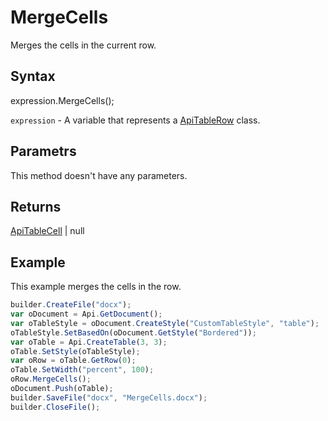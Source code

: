 # MergeCells

Merges the cells in the current row.

## Syntax

expression.MergeCells();

`expression` - A variable that represents a [ApiTableRow](../ApiTableRow.md) class.

## Parametrs

This method doesn't have any parameters.

## Returns

[ApiTableCell](../../ApiTableCell/ApiTableCell.md) &#124; null

## Example

This example merges the cells in the row.

```javascript
builder.CreateFile("docx");
var oDocument = Api.GetDocument();
var oTableStyle = oDocument.CreateStyle("CustomTableStyle", "table");
oTableStyle.SetBasedOn(oDocument.GetStyle("Bordered"));
var oTable = Api.CreateTable(3, 3);
oTable.SetStyle(oTableStyle);
var oRow = oTable.GetRow(0);
oTable.SetWidth("percent", 100);
oRow.MergeCells();
oDocument.Push(oTable);
builder.SaveFile("docx", "MergeCells.docx");
builder.CloseFile();
```